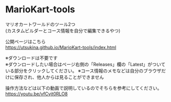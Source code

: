 # MarioKart-tools

マリオカートワールドのツール2つ  
(カスタムビルダーとコース情報を自分で編集できるやつ)

公開ページはこちら  
https://utsukina.github.io/MarioKart-tools/index.html

※ダウンロードは不要です  
※ダウンロードしたい場合はページ右側の「Releases」欄の「Latest」がついている部分をクリックしてください。
※コース情報のメモなどは自分のブラウザだけに保存され、他人からは見ることができません

操作方法などは以下の動画で説明しているのでそちらを参考にしてください。
https://youtu.be/vfCvjt0RLO8

